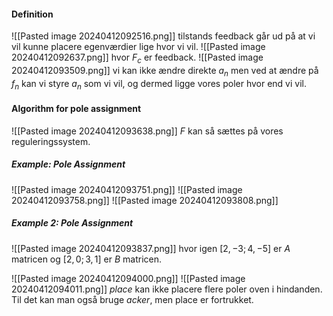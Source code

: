 #### Definition
![[Pasted image 20240412092516.png]]
tilstands feedback går ud på at vi vil kunne placere egenværdier lige hvor vi vil.
![[Pasted image 20240412092637.png]]
hvor $F_{c}$ er feedback.
![[Pasted image 20240412093509.png]]
vi kan ikke ændre direkte $a_{n}$ men ved at ændre på $f_{n}$ kan vi styre $a_{n}$ som vi vil, og dermed ligge vores poler hvor end vi vil.

#### Algorithm for pole assignment
![[Pasted image 20240412093638.png]]
$F$ kan så sættes på vores reguleringssystem.

##### Example: Pole Assignment
![[Pasted image 20240412093751.png]]
![[Pasted image 20240412093758.png]]
![[Pasted image 20240412093808.png]]

##### Example 2: Pole Assignment
![[Pasted image 20240412093837.png]]
hvor igen $[2, -3;4,-5]$  er $A$ matricen og $[2,0;3,1]$ er $B$ matricen.

![[Pasted image 20240412094000.png]]
![[Pasted image 20240412094011.png]]
*place* kan ikke placere flere poler oven i hindanden. Til det kan man også bruge *acker*, men place er fortrukket.